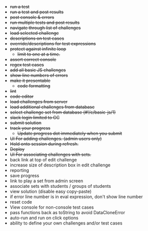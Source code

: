 * ~~run a test~~
* ~~run a test and post results~~
* ~~post console & errors~~
* ~~run multiple tests and post results~~
* ~~navigate through list of challenges~~
* ~~load selected challenge~~
* ~~descriptions on test cases~~
* ~~override/descriptions for test expressions~~
* ~~protect against infinite loop~~
  * ~~limit to one at a time.~~
* ~~assert correct console~~
* ~~regex test cases~~
* ~~add all basic JS challenges~~
* ~~show line numbers of errors~~
* ~~make it presentable~~
  * ~~code formatting~~
* ~~lint~~
* ~~code editor~~
* ~~load challenges from server~~
* ~~load additional challenges from database~~
* ~~select challenge set from database (#!/c/basic-js/1)~~
* ~~slack login limited to GC~~
* ~~submit solution~~
* ~~track your progress~~
  * ~~Update progress dot immediately when you submit~~
* ~~UI For adding challenges. (admin users only)~~
* ~~Hold onto session during refresh.~~
* ~~Deploy~~
* ~~UI For associating challenges with sets.~~
* back link at top of edit challenge
* increase size of description box in edit challenge
* reporting
* save progress
* link to play a set from admin screen
* associate sets with students / groups of students
* view solution (disable easy copy-paste)
* if error line number is in eval expression, don't show line number
* reset code
* View console for non-console test cases
* pass functions back as toString to avoid DataCloneError
* auto-run and run on click options
* ability to define your own challenges and/or test cases
